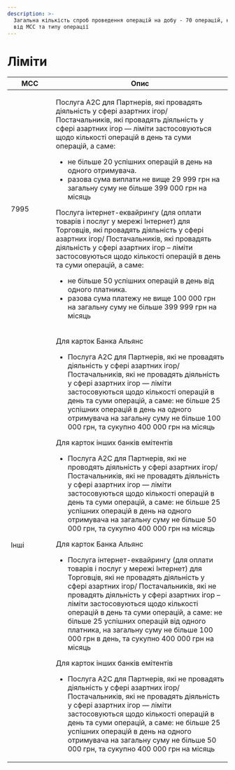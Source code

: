 ```yaml
---
description: >-
  Загальна кількість спроб проведення операцій на добу - 70 операцій, незалежно
  від МСС та типу операції
---
```


# Ліміти

<table><thead><tr><th width="130">МСС</th><th width="602">Опис</th></tr></thead><tbody><tr><td>7995</td><td><p>Послуга A2C для Партнерів, які провадять діяльність у сфері азартних ігор/ Постачальників, які провадять діяльність у сфері азартних ігор — ліміти застосовуються щодо кількості операцій в день та суми операцій, а саме:</p><ul><li>не більше 20 успішних операцій в день на одного отримувача. </li><li>разова сума виплати не вище 29 999 грн на загальну суму не більше 399 000 грн на місяць</li></ul><p>Послуга інтернет-еквайрингу (для оплати товарів і послуг у мережі Інтернет) для Торговців, які провадять діяльність у сфері азартних ігор/ Постачальників, які провадять діяльність у сфері азартних ігор – ліміти застосовуються щодо кількості операцій в день та суми операцій, а саме:</p><ul><li>не більше 50 успішних операцій в день від одного платника.</li><li>разова сума платежу не вище 100 000 грн на загальну суму не більше 399 999 грн на місяць</li></ul></td></tr><tr><td>Інші</td><td><p></p><p>Для карток Банка Альянс</p><ul><li>Послуга A2C для Партнерів, які не провадять діяльність у сфері азартних ігор/ Постачальників, які не провадять діяльність у сфері азартних ігор — ліміти застосовуються щодо кількості операцій в день та суми операцій, а саме: не більше 25 успішних операцій в день на одного отримувача на загальну суму не більше 100 000 грн, та сукупно 400 000 грн на місяць</li></ul><p>Для карток інших банків емітентів</p><ul><li>Послуга A2C для Партнерів, які не проводять діяльність у сфері азартних ігор/ Постачальників, які не провадять діяльність у сфері азартних ігор — ліміти застосовуються щодо кількості операцій в день та суми операцій, а саме: не більше 25 успішних операцій в день на одного отримувача на загальну суму не більше 50 000 грн, та сукупно 400 000 грн на місяць</li></ul><p>Для карток Банка Альянс</p><ul><li>Послуга інтернет-еквайрингу (для оплати товарів і послуг у мережі Інтернет) для Торговців, які не провадять діяльність у сфері азартних ігор/ Постачальників, які не провадять діяльність у сфері азартних ігор – ліміти застосовуються щодо кількості операцій в день та суми операцій, а саме: не більше 25 успішних операцій від одного платника, на загальну суму не більше 100 000 грн в день, та сукупно 400 000 грн на місяць</li></ul><p>Для карток інших банків емітентів</p><ul><li>Послуга A2C для Партнерів, які не провадять діяльність у сфері азартних ігор/ Постачальників, які не провадять діяльність у сфері азартних ігор — ліміти застосовуються щодо кількості операцій в день та суми операцій, а саме: не більше 25 успішних операцій в день на одного отримувача на загальну суму не більше 50 000 грн, та сукупно 400 000 грн на місяць</li></ul></td></tr></tbody></table>

